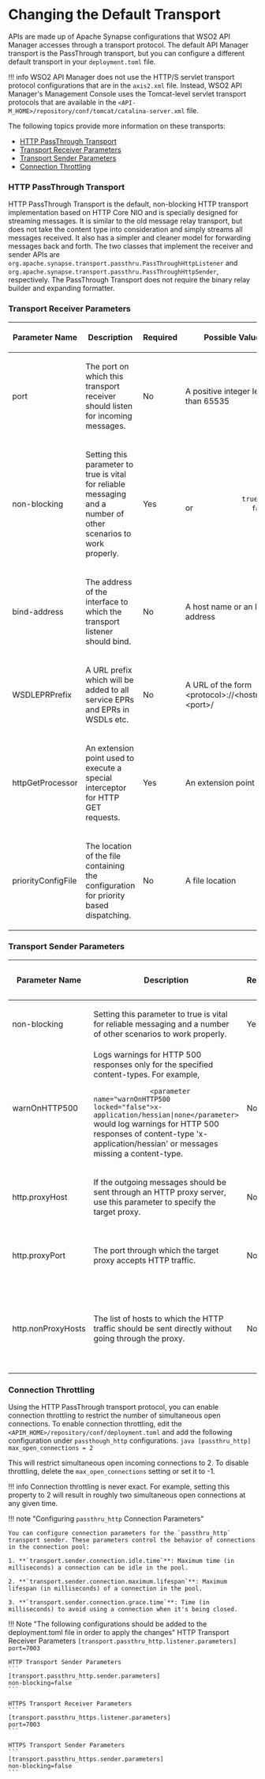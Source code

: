 # Changing the Default Transport

APIs are made up of Apache Synapse configurations that WSO2 API Manager accesses through a transport protocol. The default API Manager transport is the PassThrough transport, but you can configure a different default transport in your `deployment.toml` file.

!!! info
    WSO2 API Manager does not use the HTTP/S servlet transport protocol configurations that are in the `axis2.xml` file. Instead, WSO2 API Manager's Management Console uses the Tomcat-level servlet transport protocols that are available in the `<API-M_HOME>/repository/conf/tomcat/catalina-server.xml` file.


The following topics provide more information on these transports:

-   [HTTP PassThrough Transport](#http-passthrough-transport)
-   [Transport Receiver Parameters](#transport-receiver-parameters)
-   [Transport Sender Parameters](#transport-sender-parameters)
-   [Connection Throttling](#connection-throttling)

### HTTP PassThrough Transport

HTTP PassThrough Transport is the default, non-blocking HTTP transport implementation based on HTTP Core NIO and is specially designed for streaming messages. It is similar to the old message relay transport, but does not take the content type into consideration and simply streams all messages received. It also has a simpler and cleaner model for forwarding messages back and forth. The two classes that implement the receiver and sender APIs are `org.apache.synapse.transport.passthru.PassThroughHttpListener` and `org.apache.synapse.transport.passthru.PassThroughHttpSender`, respectively. The PassThrough Transport does not require the binary relay builder and expanding formatter.

### Transport Receiver Parameters

<table>
<colgroup>
<col width="15%" />
<col width="35%" />
<col width="10%" />
<col width="20%" />
<col width="20%" />
</colgroup>
<thead>
<tr class="header">
<th><p>Parameter Name</p></th>
<th><p>Description</p></th>
<th><p>Required</p></th>
<th><p>Possible Values</p></th>
<th><p>Default Value</p></th>
</tr>
</thead>
<tbody>
<tr class="odd">
<td><p>port</p></td>
<td><p>The port on which this transport receiver should listen for incoming messages.</p></td>
<td><p>No</p></td>
<td><p>A positive integer less than 65535</p></td>
<td><p>8280</p></td>
</tr>
<tr class="even">
<td><p>non-blocking</p></td>
<td><p>Setting this parameter to true is vital for reliable messaging and a number of other scenarios to work properly.</p></td>
<td><p>Yes</p></td>
<td><p><code>              true             </code> or <code>              false             </code> <em><br />
</em></p></td>
<td><p><code>              true             </code></p></td>
</tr>
<tr class="odd">
<td><p>bind-address</p></td>
<td><p>The address of the interface to which the transport listener should bind.</p></td>
<td><p>No</p></td>
<td><p>A host name or an IP address</p></td>
<td><p>127.0.0.1</p></td>
</tr>
<tr class="even">
<td><p>WSDLEPRPrefix</p></td>
<td><p>A URL prefix which will be added to all service EPRs and EPRs in WSDLs etc.</p></td>
<td><p>No</p></td>
<td><p>A URL of the form &lt;protocol&gt;://&lt;hostname&gt;:&lt;port&gt;/</p></td>
<td><p></p></td>
</tr>
<tr class="odd">
<td><p>httpGetProcessor</p></td>
<td><p>An extension point used to execute a special interceptor for HTTP GET requests.</p></td>
<td><p>Yes</p></td>
<td><p>An extension point</p></td>
<td><p><code>              org.wso2.carbon.mediation.transport.handlers                            .PassThroughNHttpGetProcessor             </code></p></td>
</tr>
<tr class="even">
<td><p>priorityConfigFile</p></td>
<td><p>The location of the file containing the configuration for priority based dispatching.</p></td>
<td><p>No</p></td>
<td><p>A file location</p></td>
<td></td>
</tr>
</tbody>
</table>

### Transport Sender Parameters

<table>
<colgroup>
<col width="15%" />
<col width="35%" />
<col width="10%" />
<col width="20%" />
<col width="20%" />
</colgroup>
<thead>
<tr class="header">
<th><p>Parameter Name</p></th>
<th><p>Description</p></th>
<th><p>Required</p></th>
<th><p>Possible Values</p></th>
<th><p>Default Value</p></th>
</tr>
</thead>
<tbody>
<tr class="odd">
<td><p>non-blocking</p></td>
<td><p>Setting this parameter to true is vital for reliable messaging and a number of other scenarios to work properly.</p></td>
<td>Yes</td>
<td><code>             true            </code> or <code>             false            </code></td>
<td><code>             true            </code></td>
</tr>
<tr class="even">
<td>warnOnHTTP500</td>
<td>Logs warnings for HTTP 500 responses only for the specified content-types. For example,
<p><code>              &lt;parameter name=&quot;warnOnHTTP500 locked=&quot;false&quot;&gt;x-application/hessian|none&lt;/parameter&gt;             </code> would log warnings for HTTP 500 responses of content-type 'x-application/hessian' or messages missing a content-type.</p></td>
<td>No</td>
<td>A list of content types separated by &quot;|&quot;</td>
<td></td>
</tr>
<tr class="odd">
<td><p>http.proxyHost</p></td>
<td><p>If the outgoing messages should be sent through an HTTP proxy server, use this parameter to specify the target proxy.</p></td>
<td><p>No</p></td>
<td><p>A host name or an IP address</p></td>
<td><p></p></td>
</tr>
<tr class="even">
<td><p>http.proxyPort</p></td>
<td><p>The port through which the target proxy accepts HTTP traffic.</p></td>
<td><p>No</p></td>
<td><p>A positive integer less than 65535</p></td>
<td><p></p></td>
</tr>
<tr class="odd">
<td><p>http.nonProxyHosts</p></td>
<td><p>The list of hosts to which the HTTP traffic should be sent directly without going through the proxy.</p></td>
<td><p>No</p></td>
<td><p>A list of host names or IP addresses separated by '|'</p></td>
<td><p></p></td>
</tr>
</tbody>
</table>

### Connection Throttling

Using the HTTP PassThrough transport protocol, you can enable connection throttling to restrict the number of simultaneous open connections. To enable connection throttling, edit the `<APIM_HOME>/repository/conf/deployment.toml` and add the following configuration under `passthough_http` configurations.
    ``` java
        [passthru_http]
        max_open_connections = 2
    ```


This will restrict simultaneous open incoming connections to 2. To disable throttling, delete the `max_open_connections` setting or set it to -1.

!!! info
    Connection throttling is never exact. For example, setting this property to 2 will result in roughly two simultaneous open connections at any given time.

!!! note "Configuring `passthru_http` Connection Parameters"

    You can configure connection parameters for the `passthru_http` transport sender. These parameters control the behavior of connections in the connection pool:

    1. **`transport.sender.connection.idle.time`**: Maximum time (in milliseconds) a connection can be idle in the pool.

    2. **`transport.sender.connection.maximum.lifespan`**: Maximum lifespan (in milliseconds) of a connection in the pool.

    3. **`transport.sender.connection.grace.time`**: Time (in milliseconds) to avoid using a connection when it's being closed.

!!! Note "The following configurations should be added to the deployment.toml file in order to apply the changes"
    HTTP Transport Receiver Parameters
    ```
    [transport.passthru_http.listener.parameters]
    port=7003
    ```
    
    HTTP Transport Sender Parameters
    ```
    [transport.passthru_http.sender.parameters]
    non-blocking=false
    ```
    
    HTTPS Transport Receiver Parameters
    ```
    [transport.passthru_https.listener.parameters]
    port=7003
    ```

    HTTPS Transport Sender Parameters
    ```
    [transport.passthru_https.sender.parameters]
    non-blocking=false
    ```


